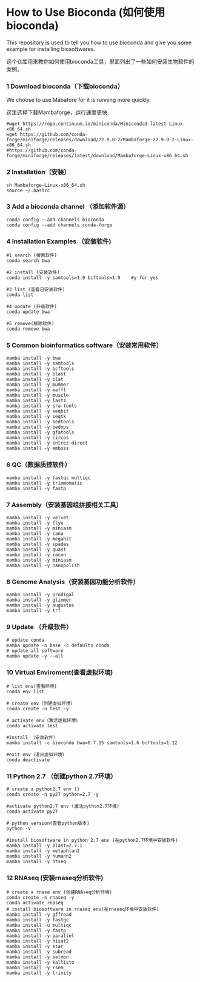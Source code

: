 # How to Use Bioconda (如何使用bioconda)

This repository is used to tell you how to use bioconda and give you some example for installing biosoftwares.

这个仓库用来教你如何使用bioconda工具，里面列出了一些如何安装生物软件的案例。

### 1 Download bioconda（下载bioconda）
We choose to use Mabafore for it is running more quickly.

这里选择下载Mambaforge，运行速度更快
```
#wget https://repo.continuum.io/miniconda/Miniconda3-latest-Linux-x86_64.sh  
wget https://github.com/conda-forge/miniforge/releases/download/22.9.0-2/Mambaforge-22.9.0-2-Linux-x86_64.sh
#https://github.com/conda-forge/miniforge/releases/latest/download/Mambaforge-Linux-x86_64.sh
```
### 2 Installation（安装）

```
sh Mambaforge-Linux-x86_64.sh
source ~/.bashrc
```

### 3 Add a bioconda channel （添加软件源）

```
conda config --add channels bioconda 
conda config --add channels conda-forge
```

### 4 Installation Examples （安装软件)
```
#1 search (搜索软件)    
conda search bwa    

#2 install (安装软件)
conda install -y samtools=1.9 bcftools=1.9    #y for yes

#3 list (查看已安装软件)
conda list  

#4 update (升级软件)
conda update bwa  

#5 remove(移除软件)
conda remove bwa 
```

### 5 Common bioinformatics software（安装常用软件）
```
mamba install -y bwa 
mamba install -y samtools
mamba install -y bcftools
mamba install -y blast 
mamba install -y blat 
mamba install -y mummer 
mamba install -y mafft 
mamba install -y muscle 
mamba install -y lastz
mamba install -y sra-tools
mamba install -y seqkit
mamba install -y seqtk
mamba install -y bedtools
mamba install -y bedops
mamba install -y gfatools
mamba install -y circos
mamba install -y entrez-direct
mamba install -y emboss
```
### 6 QC（数据质控软件）
```
mamba install -y fastqc multiqc 
mamba install -y trimmomatic
mamba install -y fastp
```
### 7 Assembly（安装基因组拼接相关工具）
```
mamba install -y velvet
mamba install -y flye
mamba install -y miniasm
mamba install -y canu
mamba install -y megahit
mamba install -y spades
mamba install -y quast
mamba install -y racon
mamba install -y miniasm
mamba install -y nanopolish
```

### 8 Genome Analysis（安装基因功能分析软件）
```
mamba install -y prodigal
mamba install -y glimmer
mamba install -y augustus
mamba install -y trf
```

### 9 Update （升级软件）
```
# update conda
mamba update -n base -c defaults conda
# update all software
mamba update -y --all
```
### 10 Virtual Enviroment(查看虚拟环境)

```
# list env(查看环境)
conda env list

# create env（创建虚拟环境）
conda create -n test -y

# activate env（激活虚拟环境）
conda activate test

#install （安装软件）
mamba install -c bioconda bwa=0.7.15 samtools=1.6 bcftools=1.12

#exit env（退出虚拟环境）
conda deactivate
```
### 11 Python 2.7 （创建python 2.7环境）
```
# create a python2.7 env ()
conda create -n py27 python=2.7 -y

#activate python2.7 env (激活python2.7环境)
conda activate py27

# python version(查看python版本)
python -V

#install biosoftware in python 2.7 env (在python2.7环境中安装软件)
mamba install -y blast=2.7.1
mamba install -y metaphlan2
mamba install -y humann2
mamba install -y htseq
```


### 12 RNAseq (安装rnaseq分析软件)

```
# create a rnase env (创建RNAseq分析环境)
conda create -n rnaseq -y
conda activate rnaseq
# install biosoftware in rnaseq env(在rnaseq环境中安装软件)
mamba install -y gffread
mamba install -y fastqc
mamba install -u multiqc
mamba install -y fastp
mamba install -y parallel
mamba install -y hisat2
mamba install -y star
mamba install -y subread
mamba install -y salmon
mamba install -y kallisto
mamba install -y rsem
mamba install -y trinity
```
